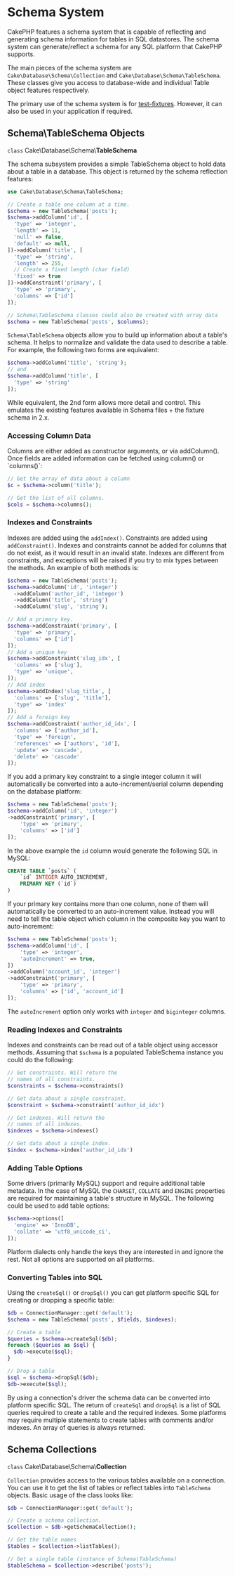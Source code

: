 # Schema System

CakePHP features a schema system that is capable of reflecting and generating
schema information for tables in SQL datastores. The schema system can
generate/reflect a schema for any SQL platform that CakePHP supports.

The main pieces of the schema system are `Cake\Database\Schema\Collection` and
`Cake\Database\Schema\TableSchema`. These classes give you access to
database-wide and individual Table object features respectively.

The primary use of the schema system is for [test-fixtures](#test-fixtures). However, it
can also be used in your application if required.

## Schema\TableSchema Objects

`class` Cake\\Database\\Schema\\**TableSchema**

The schema subsystem provides a simple TableSchema object to hold data about a
table in a database. This object is returned by the schema reflection
features:

``` php
use Cake\Database\Schema\TableSchema;

// Create a table one column at a time.
$schema = new TableSchema('posts');
$schema->addColumn('id', [
  'type' => 'integer',
  'length' => 11,
  'null' => false,
  'default' => null,
])->addColumn('title', [
  'type' => 'string',
  'length' => 255,
  // Create a fixed length (char field)
  'fixed' => true
])->addConstraint('primary', [
  'type' => 'primary',
  'columns' => ['id']
]);

// Schema\TableSchema classes could also be created with array data
$schema = new TableSchema('posts', $columns);
```

`Schema\TableSchema` objects allow you to build up information about a table's schema. It helps to
normalize and validate the data used to describe a table. For example, the
following two forms are equivalent:

``` php
$schema->addColumn('title', 'string');
// and
$schema->addColumn('title', [
  'type' => 'string'
]);
```

While equivalent, the 2nd form allows more detail and control. This emulates
the existing features available in Schema files + the fixture schema in 2.x.

### Accessing Column Data

Columns are either added as constructor arguments, or via <span class="title-ref">addColumn()</span>. Once
fields are added information can be fetched using <span class="title-ref">column()</span> or \`columns()\`:

``` php
// Get the array of data about a column
$c = $schema->column('title');

// Get the list of all columns.
$cols = $schema->columns();
```

### Indexes and Constraints

Indexes are added using the `addIndex()`. Constraints are added using
`addConstraint()`. Indexes and constraints cannot be added for columns that do
not exist, as it would result in an invalid state. Indexes are different from
constraints, and exceptions will be raised if you try to mix types between the
methods. An example of both methods is:

``` php
$schema = new TableSchema('posts');
$schema->addColumn('id', 'integer')
  ->addColumn('author_id', 'integer')
  ->addColumn('title', 'string')
  ->addColumn('slug', 'string');

// Add a primary key.
$schema->addConstraint('primary', [
  'type' => 'primary',
  'columns' => ['id']
]);
// Add a unique key
$schema->addConstraint('slug_idx', [
  'columns' => ['slug'],
  'type' => 'unique',
]);
// Add index
$schema->addIndex('slug_title', [
  'columns' => ['slug', 'title'],
  'type' => 'index'
]);
// Add a foreign key
$schema->addConstraint('author_id_idx', [
  'columns' => ['author_id'],
  'type' => 'foreign',
  'references' => ['authors', 'id'],
  'update' => 'cascade',
  'delete' => 'cascade'
]);
```

If you add a primary key constraint to a single integer column it will automatically
be converted into a auto-increment/serial column depending on the database
platform:

``` php
$schema = new TableSchema('posts');
$schema->addColumn('id', 'integer')
->addConstraint('primary', [
    'type' => 'primary',
    'columns' => ['id']
]);
```

In the above example the `id` column would generate the following SQL in
MySQL:

``` sql
CREATE TABLE `posts` (
    `id` INTEGER AUTO_INCREMENT,
    PRIMARY KEY (`id`)
)
```

If your primary key contains more than one column, none of them will
automatically be converted to an auto-increment value. Instead you will need to
tell the table object which column in the composite key you want to
auto-increment:

``` php
$schema = new TableSchema('posts');
$schema->addColumn('id', [
    'type' => 'integer',
    'autoIncrement' => true,
])
->addColumn('account_id', 'integer')
->addConstraint('primary', [
    'type' => 'primary',
    'columns' => ['id', 'account_id']
]);
```

The `autoIncrement` option only works with `integer` and `biginteger`
columns.

### Reading Indexes and Constraints

Indexes and constraints can be read out of a table object using accessor
methods. Assuming that `$schema` is a populated TableSchema instance you could do the
following:

``` php
// Get constraints. Will return the
// names of all constraints.
$constraints = $schema->constraints()

// Get data about a single constraint.
$constraint = $schema->constraint('author_id_idx')

// Get indexes. Will return the
// names of all indexes.
$indexes = $schema->indexes()

// Get data about a single index.
$index = $schema->index('author_id_idx')
```

### Adding Table Options

Some drivers (primarily MySQL) support and require additional table metadata. In
the case of MySQL the `CHARSET`, `COLLATE` and `ENGINE` properties are
required for maintaining a table's structure in MySQL. The following could be
used to add table options:

``` php
$schema->options([
  'engine' => 'InnoDB',
  'collate' => 'utf8_unicode_ci',
]);
```

Platform dialects only handle the keys they are interested in
and ignore the rest. Not all options are supported on all platforms.

### Converting Tables into SQL

Using the `createSql()` or `dropSql()` you can get
platform specific SQL for creating or dropping a specific table:

``` php
$db = ConnectionManager::get('default');
$schema = new TableSchema('posts', $fields, $indexes);

// Create a table
$queries = $schema->createSql($db);
foreach ($queries as $sql) {
  $db->execute($sql);
}

// Drop a table
$sql = $schema->dropSql($db);
$db->execute($sql);
```

By using a connection's driver the schema data can be converted into platform
specific SQL. The return of `createSql` and `dropSql` is a list of SQL
queries required to create a table and the required indexes. Some platforms may
require multiple statements to create tables with comments and/or indexes. An
array of queries is always returned.

## Schema Collections

`class` Cake\\Database\\Schema\\**Collection**

`Collection` provides access to the various tables available on a connection.
You can use it to get the list of tables or reflect tables into
`TableSchema` objects. Basic usage of the class looks like:

``` php
$db = ConnectionManager::get('default');

// Create a schema collection.
$collection = $db->getSchemaCollection();

// Get the table names
$tables = $collection->listTables();

// Get a single table (instance of Schema\TableSchema)
$tableSchema = $collection->describe('posts');
```
